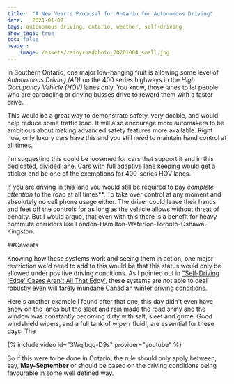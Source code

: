 ```yaml
---
title:	"A New Year's Proposal for Ontario for Autonomous Driving"
date:	2021-01-07
tags: autonomous driving, ontario, weather, self-driving 
show_tags: true
toc: false
header:
    image: /assets/rainyroadphoto_20201004_small.jpg
---
```


In Southern Ontario, one major low-hanging fruit is allowing some level of *Autonomous Driving (AD)* on the 400 series highways in the *High Occupancy Vehicle (HOV)* lanes only. You know, those lanes to let people who are carpooling or driving busses drive to reward them with a faster drive.

This would be a great way to demonstrate safety, very doable, and would help reduce some traffic load.
It will also encourage more automakers to be ambitious about making advanced safety features more available.
Right now, only luxury cars have this and you still need to maintain hand control at all times.

I'm suggesting this could be loosened for cars that support it and in this dedicated, divided lane.
Cars with full adaptive lane keeping would get a sticker and be one of the exemptions for 400-series HOV lanes.  

If you are driving in this lane you would still be required to pay *complete attention* to the road at all times**. To take over control at any moment and absolutely no cell phone usage either.
The driver could leave their hands and feet off the controls for as long as the vehicle allows without threat of penalty.
But I would argue, that even with this there is a benefit for heavy commute corridors like London-Hamilton-Waterloo-Toronto-Oshawa-Kingston.

##Caveats

Knowing how these systems work and seeing them in action, one major restriction we'd need to add to this would be that this status would only be allowed under positive driving conditions.
As I pointed out in ["Self-Driving 'Edge' Cases Aren't All That Edgy'](2021-01-05-Self-Driving-Edge-Cases),
these systems are not able to deal robustly even will farely mundane Canadian winter driving conditions.

Here's another example I found after that one, this day didn't even have snow on the lanes but the sleet and rain made the road shiny and the window was constantly becoming dirty with salt, sleet and grime. Good windshield wipers, and a full tank of wiperr fluid!, are essential for these days. The   

{% include video id="3Wqjbqg-D9s" provider="youtube" %}

So if this were to be done in Ontario, the rule should only apply between, say, **May-September** or should be based on the driving conditions being favourable in some well defined way.


